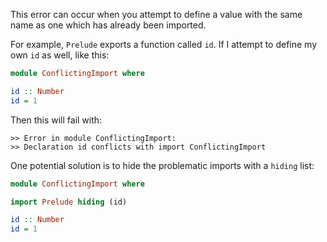 This error can occur when you attempt to define a value with the same name as one which has already been imported.

For example, `Prelude` exports a function called `id`. If I attempt to define my own `id` as well, like this:

```purescript
module ConflictingImport where

id :: Number
id = 1
```

Then this will fail with:

```
>> Error in module ConflictingImport:
>> Declaration id conflicts with import ConflictingImport
```

One potential solution is to hide the problematic imports with a `hiding` list:

```purescript
module ConflictingImport where

import Prelude hiding (id)

id :: Number
id = 1
```